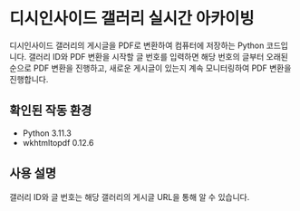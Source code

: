 # 디시인사이드 갤러리 실시간 아카이빙
디시인사이드 갤러리의 게시글을 PDF로 변환하여 컴퓨터에 저장하는 Python 코드입니다. 갤러리 ID와 PDF 변환을 시작할 글 번호를 입력하면 해당 번호의 글부터 오래된 순으로 PDF 변환을 진행하고, 새로운 게시글이 있는지 계속 모니터링하여 PDF 변환을 진행합니다.

## 확인된 작동 환경
* Python 3.11.3
* wkhtmltopdf 0.12.6

## 사용 설명
갤러리 ID와 글 번호는 해당 갤러리의 게시글 URL을 통해 알 수 있습니다.